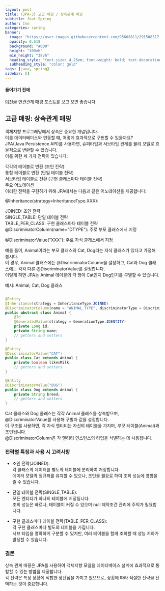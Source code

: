 ```yaml
---
layout: post
title: (JPA-3) 고급 매핑 / 상속관계 매핑
subtitle: feat.Spring
author: Ino
categories: spring
banner:
  image: "https://user-images.githubusercontent.com/95608811/291508517-1966009e-4c10-4089-a793-f3f778f31809.png"
  opacity: 0.618
  background: "#000"
  height: "100vh"
  min_height: "38vh"
  heading_style: "font-size: 4.25em; font-weight: bold; text-decoration: underline"
  subheading_style: "color: gold"
tags: [java, spring]
sidebar: []
---
```


#### 들어가기 전에

[이전글](https://blog.inlee.kr/spring/2023/12/09/%EC%97%B0%EA%B4%80%EA%B4%B8%EA%B3%84%EB%A7%A4%ED%95%91.html) 연관관계 매핑 포스트를 보고 오면 좋습니다.

## 고급 매핑: 상속관계 매핑

객체지향 프로그래밍에서 상속은 중요한 개념입니다.     
이를 데이터베이스와 연동할 때, 어떻게 효과적으로 구현할 수 있을까요?    
JPA(Java Persistence API)를 사용하면, 슈퍼타입과 서브타입 관계를 물리 모델로 효율적으로 변환할 수 있습니다.     
이를 위한 세 가지 전략이 있습니다:

각각의 테이블로 변환 (조인 전략)    
통합 테이블로 변환 (단일 테이블 전략)   
서브타입 테이블로 전환 (구현 클래스마다 테이블 전략)    
주요 어노테이션   
이러한 전략을 구현하기 위해 JPA에서는 다음과 같은 어노테이션을 제공합니다:    

@Inheritance(strategy=InheritanceType.XXX):   

JOINED: 조인 전략   
SINGLE_TABLE: 단일 테이블 전략    
TABLE_PER_CLASS: 구현 클래스마다 테이블 전략    
@DiscriminatorColumn(name="DTYPE"): 주로 부모 클래스에서 지정   

@DiscriminatorValue("XXX"): 주로 자식 클래스에서 지정   
    
예를 들어, Animal이라는 부모 클래스와 Cat, Dog라는 자식 클래스가 있다고 가정해 봅시다.    
이 경우, Animal 클래스에는 @DiscriminatorColumn을 설정하고, Cat과 Dog 클래스에는 각각 다른 @DiscriminatorValue를 설정합니다.    
이렇게 하면 JPA는 Animal 테이블의 각 행이 Cat인지 Dog인지를 구별할 수 있습니다.   

예시: Animal, Cat, Dog 클래스

```java

@Entity
@Inheritance(strategy = InheritanceType.JOINED)
@DiscriminatorColumn(name = "ANIMAL_TYPE", discriminatorType = DiscriminatorType.STRING)
public abstract class Animal {
    @Id
    @GeneratedValue(strategy = GenerationType.IDENTITY)
    private Long id;
    private String name;
    // getters and setters
}

@Entity
@DiscriminatorValue("CAT")
public class Cat extends Animal {
    private boolean likesMilk;
    // getters and setters
}

@Entity
@DiscriminatorValue("DOG")
public class Dog extends Animal {
    private String breed;
    // getters and setters
}

```

Cat 클래스와 Dog 클래스는 각각 Animal 클래스를 상속받으며, @DiscriminatorValue를 사용해 구별자 값을 설정합니다.   
이 구조를 사용하면, 각 자식 엔티티는 자신의 테이블을 가지며, 부모 테이블(Animal)과 조인됩니다.    
@DiscriminatorColumn은 각 엔티티 인스턴스의 타입을 식별하는 데 사용됩니다.    

### 전략별 특징과 사용 시 고려사항
- 조인 전략(JOINED):    
각 클래스의 데이터를 별도의 테이블에 분리하여 저장합니다.   
데이터 모델의 정규화를 유지할 수 있으나, 조인을 필요로 하여 조회 성능에 영향을 줄 수 있습니다.    

- 단일 테이블 전략(SINGLE_TABLE):   
모든 엔티티가 하나의 테이블에 저장됩니다.   
조회 성능은 빠르나, 테이블이 커질 수 있으며 null 제약조건 관리에 주의가 필요합니다.   

- 구현 클래스마다 테이블 전략(TABLE_PER_CLASS):   
각 구현 클래스마다 별도의 테이블을 가집니다.    
서브 타입을 명확하게 구분할 수 있지만, 여러 테이블을 함께 조회할 때 성능 저하가 발생할 수 있습니다.   

### 결론
상속 관계 매핑은 JPA를 사용하여 객체지향 모델을 데이터베이스 설계에 효과적으로 통합할 수 있는 방법을 제공합니다.    
각 전략은 특정 상황에 적합한 장단점을 가지고 있으므로, 상황에 따라 적절한 전략을 선택하는 것이 중요합니다.

